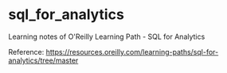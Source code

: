 # sql_for_analytics
Learning notes of O'Reilly Learning Path - SQL for Analytics

Reference: https://resources.oreilly.com/learning-paths/sql-for-analytics/tree/master
